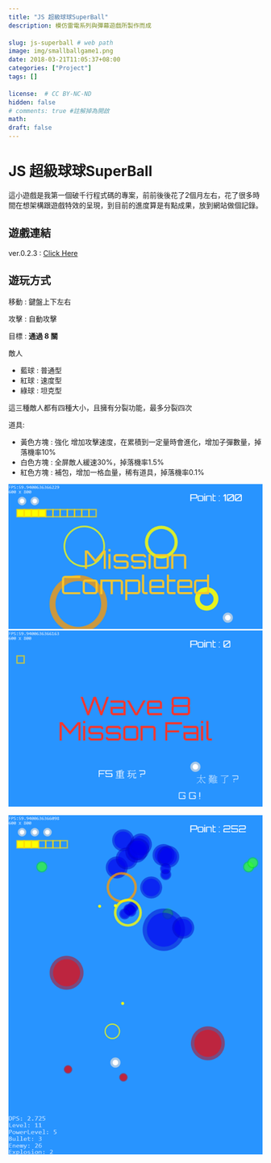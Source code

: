 ```yaml
---
title: "JS 超級球球SuperBall"
description: 模仿雷電系列與彈幕遊戲所製作而成

slug: js-superball # web path
image: img/smallballgame1.png
date: 2018-03-21T11:05:37+08:00
categories: ["Project"]
tags: []

license:  # CC BY-NC-ND
hidden: false
# comments: true #註解掉為開啟
math: 
draft: false
---
```

# JS 超級球球SuperBall

這小遊戲是我第一個破千行程式碼的專案，前前後後花了2個月左右，花了很多時間在想架構跟遊戲特效的呈現，到目前的進度算是有點成果，放到網站做個記錄。


## 遊戲連結

ver.0.2.3 : <a class="link" href="/downloads/Shooting Game Algorithm Maniax/project1 ver0.2.3" target="_blank" rel="noopener">Click Here</a>

## 遊玩方式

移動 : 鍵盤上下左右

攻擊 : 自動攻擊

目標 : **通過 8 關**

敵人
- 藍球 : 普通型
- 紅球 : 速度型
- 綠球 : 坦克型

這三種敵人都有四種大小，且擁有分裂功能，最多分裂四次

道具:
- 黃色方塊 : 強化 增加攻擊速度，在累積到一定量時會進化，增加子彈數量，掉落機率10%
- 白色方塊 : 全屏敵人緩速30%，掉落機率1.5%
- 紅色方塊 : 補包，增加一格血量，稀有道具，掉落機率0.1%

![任務成功](img/canvas.png)
![任務失敗](img/canvas1.png)

![遊戲畫面](img/smallballgame1.png)
